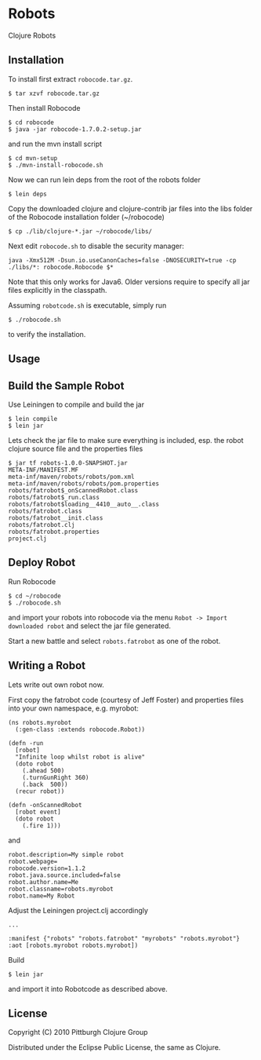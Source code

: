 # Robots

Clojure Robots

## Installation

To install first extract `robocode.tar.gz`.

    $ tar xzvf robocode.tar.gz

Then install Robocode

    $ cd robocode
    $ java -jar robocode-1.7.0.2-setup.jar

and run the mvn install script

    $ cd mvn-setup
    $ ./mvn-install-robocode.sh

Now we can run lein deps from the root of the robots folder

    $ lein deps

Copy the downloaded clojure and clojure-contrib jar files into the libs folder
of the Robocode installation folder (~/robocode)

    $ cp ./lib/clojure-*.jar ~/robocode/libs/

Next edit `robocode.sh` to disable the security manager:

    java -Xmx512M -Dsun.io.useCanonCaches=false -DNOSECURITY=true -cp ./libs/*: robocode.Robocode $*

Note that this only works for Java6. Older versions require to specify
all jar files explicitly in the classpath.

Assuming `robotcode.sh` is executable, simply run

    $ ./robocode.sh

to verify the installation.

## Usage

## Build the Sample Robot

Use Leiningen to compile and build the jar

    $ lein compile
    $ lein jar

Lets check the jar file to make sure everything is included, esp. the robot
clojure source file and the properties files

    $ jar tf robots-1.0.0-SNAPSHOT.jar
    META-INF/MANIFEST.MF
    meta-inf/maven/robots/robots/pom.xml
    meta-inf/maven/robots/robots/pom.properties
    robots/fatrobot$_onScannedRobot.class
    robots/fatrobot$_run.class
    robots/fatrobot$loading__4410__auto__.class
    robots/fatrobot.class
    robots/fatrobot__init.class
    robots/fatrobot.clj
    robots/fatrobot.properties
    project.clj


## Deploy Robot

Run Robocode

    $ cd ~/robocode
    $ ./robocode.sh

and import your robots into robocode via the menu `Robot -> Import
downloaded robot` and select the jar file generated.

Start a new battle and select `robots.fatrobot` as one of the robot.

## Writing a Robot

Lets write out own robot now.

First copy the fatrobot code (courtesy of Jeff Foster) and properties files
into your own namespace, e.g. myrobot:

    (ns robots.myrobot
      (:gen-class :extends robocode.Robot))
    
    (defn -run
      [robot]
      "Infinite loop whilst robot is alive"
      (doto robot
        (.ahead 500)
        (.turnGunRight 360)
        (.back  500))
      (recur robot))
    
    (defn -onScannedRobot
      [robot event]
      (doto robot
        (.fire 1)))

and

    robot.description=My simple robot
    robot.webpage=
    robocode.version=1.1.2
    robot.java.source.included=false
    robot.author.name=Me
    robot.classname=robots.myrobot
    robot.name=My Robot

Adjust the Leiningen project.clj accordingly

    ...

    :manifest {"robots" "robots.fatrobot" "myrobots" "robots.myrobot"}
    :aot [robots.myrobot robots.myrobot])

Build

    $ lein jar

and import it into Robotcode as described above.


## License

Copyright (C) 2010 Pittburgh Clojure Group

Distributed under the Eclipse Public License, the same as Clojure.
